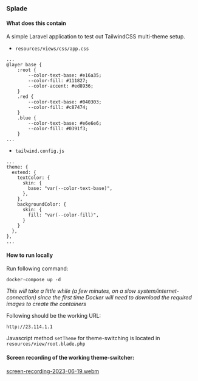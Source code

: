 ### Splade

#### What does this contain
A simple Laravel application to test out TailwindCSS multi-theme setup.
 - `resources/views/css/app.css`
```
...
@layer base {
    :root {
        --color-text-base: #e16a35;
        --color-fill: #111827;
        --color-accent: #ed8936;
    }
    .red {
        --color-text-base: #040303;
        --color-fill: #c87474;
    }
    .blue {
        --color-text-base: #e6e6e6;
        --color-fill: #0391f3;
    }
...
```
- `tailwind.config.js`
```
...
theme: {
  extend: {
    textColor: {
      skin: {
        base: "var(--color-text-base)",
      },
    },
    backgroundColor: {
      skin: {
        fill: "var(--color-fill)",
      }
    }
  },
},
...
```

#### How to run locally

Run following command:   

```
docker-compose up -d
```
*This will take a little while (a few minutes, on a slow system/internet-connection) since the first time Docker will need to download the required images to create the containers*

Following should be the working URL:
```
http://23.114.1.1
```

Javascript method `setTheme` for theme-switching is located in `resources/view/root.blade.php`

#### Screen recording of the working theme-switcher:   

[screen-recording-2023-06-19.webm](https://github.com/jdecode/splade/assets/37613346/2934ad74-ad67-4777-8bc8-af173e3ebfd9)

